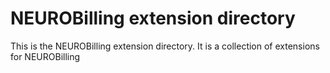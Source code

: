 # NEUROBilling extension directory
This is the NEUROBilling extension directory. It is a collection of extensions for NEUROBilling
